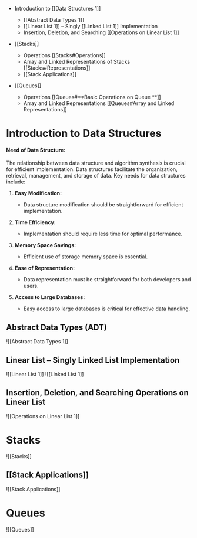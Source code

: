
- Introduction to [[Data Structures 1]]
	- [[Abstract Data Types 1]]
	- [[Linear List 1]] – Singly [[Linked List 1]] Implementation
	- Insertion, Deletion, and Searching [[Operations on Linear List 1]]

- [[Stacks]]
	- Operations [[Stacks#Operations]]
	- Array and Linked Representations of Stacks [[Stacks#Representations]]
	- [[Stack Applications]]

- [[Queues]]
	- Operations [[Queues#**Basic Operations on Queue **]]
	- Array and Linked Representations [[Queues#Array and Linked Representations]]


# Introduction to Data Structures

#### Need of Data Structure:
The relationship between data structure and algorithm synthesis is crucial for efficient implementation. Data structures facilitate the organization, retrieval, management, and storage of data. Key needs for data structures include:

1. **Easy Modification:**
   - Data structure modification should be straightforward for efficient implementation.

2. **Time Efficiency:**
   - Implementation should require less time for optimal performance.

3. **Memory Space Savings:**
   - Efficient use of storage memory space is essential.

4. **Ease of Representation:**
   - Data representation must be straightforward for both developers and users.

5. **Access to Large Databases:**
   - Easy access to large databases is critical for effective data handling.

## Abstract Data Types (ADT)
![[Abstract Data Types 1]]
## Linear List – Singly Linked List Implementation
![[Linear List 1]]
![[Linked List 1]]

## Insertion, Deletion, and Searching Operations on Linear List
![[Operations on Linear List 1]]

# Stacks

![[Stacks]]

## [[Stack Applications]]
![[Stack Applications]]
#  Queues
![[Queues]]